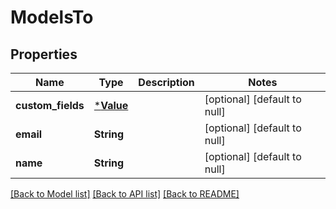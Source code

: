 # ModelsTo

## Properties
Name | Type | Description | Notes
------------ | ------------- | ------------- | -------------
**custom_fields** | [***Value**](Value.md) |  | [optional] [default to null]
**email** | **String** |  | [optional] [default to null]
**name** | **String** |  | [optional] [default to null]

[[Back to Model list]](../README.md#documentation-for-models) [[Back to API list]](../README.md#documentation-for-api-endpoints) [[Back to README]](../README.md)


